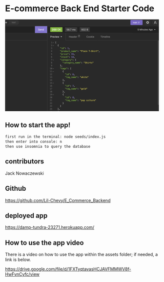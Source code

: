 # E-commerce Back End Starter Code

![screenshot](./assets/datascreenshot.png)

## How to start the app!

    first run in the terminal: node seeds/index.js
    then enter into console: n
    then use insomnia to query the database

## contributors

Jack Nowaczewski

## Github

https://github.com/Lil-Chevy/E_Commerce_Backend

## deployed app

https://damp-tundra-23271.herokuapp.com/

## How to use the app video

There is a video on how to use the app within the assets folder; if needed, a link is below.

https://drive.google.com/file/d/1FXTyqtavasHCJAVFMMWV8f-HwFvnCyfc/view
